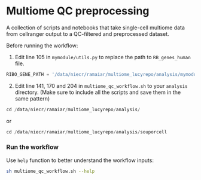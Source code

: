 # Multiome QC preprocessing
A collection of scripts and notebooks that take single-cell multiome data from cellranger output to a QC-filtered and preprocessed dataset.

Before running the workflow:

1. Edit line 105 in `mymodule/utils.py` to replace the path to `RB_genes_human` file.
```python
RIBO_GENE_PATH = '/data/niecr/ramaiar/multiome_lucyrepo/analysis/mymodule/RB_genes_human'
```
2. Edit line 141, 170 and 204 in `multiome_qc_workflow.sh` to your `analysis` directory. (Make sure to include all the scripts and save them in the same pattern)
```python
cd /data/niecr/ramaiar/multiome_lucyrepo/analysis/
```
or 
```python
cd /data/niecr/ramaiar/multiome_lucyrepo/analysis/souporcell
```

### Run the workflow
Use `help` function to better understand the workflow inputs:
```sh
sh multiome_qc_workflow.sh --help
```
